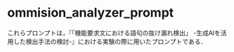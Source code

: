 # ommision_analyzer_prompt
これらプロンプトは，『「機能要求文における語句の抜け漏れ検出」 -生成AIを活用した検出手法の検討-』における実験の際に用いたプロンプトである．
